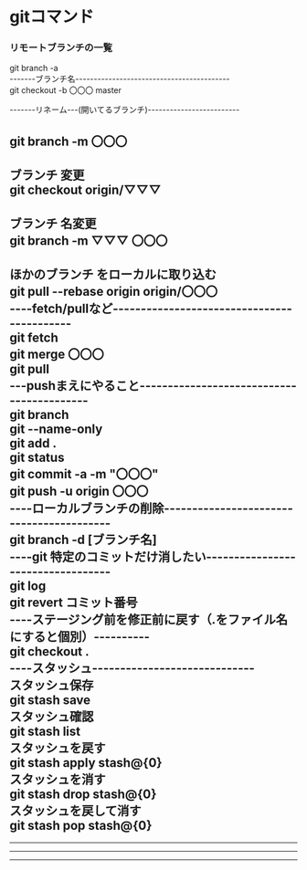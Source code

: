 # gitコマンド  
### リモートブランチの一覧
git branch -a  
-------ブランチ名------------------------------------------  
git checkout -b 〇〇〇 master  

-------リネーム---(開いてるブランチ)-------------------------  

git branch -m 〇〇〇  
-------------------------------------------------------  
ブランチ 変更  
git checkout origin/▽▽▽  
-------------------------------------------------------  
ブランチ 名変更  
git branch -m ▽▽▽ 〇〇〇  
-------------------------------------------------------  
ほかのブランチ をローカルに取り込む  
git pull --rebase origin origin/〇〇〇  
----fetch/pullなど-------------------------------------------  
git fetch  
git merge 〇〇〇  
git pull  
---pushまえにやること------------------------------------------  
git branch  
git   --name-only  
git add .  
git status  
git commit -a -m "〇〇〇"  
git push -u origin 〇〇〇  
----ローカルブランチの削除-----------------------------------------  
git branch -d [ブランチ名]  
----git 特定のコミットだけ消したい----------------------------------  
git log  
git revert コミット番号  
----ステージング前を修正前に戻す（.をファイル名にすると個別）----------  
git checkout .  
----スタッシュ-----------------------------  
スタッシュ保存  
git stash save  
スタッシュ確認  
git stash list  
スタッシュを戻す  
git stash apply stash@{0}  
スタッシュを消す  
git stash drop stash@{0}  
スタッシュを戻して消す  
git stash pop stash@{0}  
---------------------------------
---------------------------------
---------------------------------
---------------------------------
